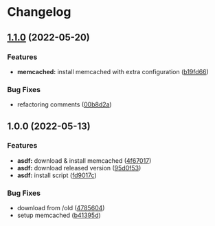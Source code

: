 # Changelog

## [1.1.0](https://github.com/furkanural/asdf-memcached/compare/v1.0.0...v1.1.0) (2022-05-20)


### Features

* **memcached:** install memcached with extra configuration ([b19fd66](https://github.com/furkanural/asdf-memcached/commit/b19fd6630df846d9e60c76c4cb9f7437cb37c91b))


### Bug Fixes

* refactoring comments ([00b8d2a](https://github.com/furkanural/asdf-memcached/commit/00b8d2a4127d10179eeaf160075b2d29df6ef778))

## 1.0.0 (2022-05-13)


### Features

* **asdf:** download & install memcached ([4f67017](https://github.com/furkanural/asdf-memcached/commit/4f67017b0a9046a515cebb9862d4e3ee93800a1a))
* **asdf:** download released version ([95d0f53](https://github.com/furkanural/asdf-memcached/commit/95d0f5382a2c74027fe6e3420fb96f4145a9889f))
* **asdf:** install script ([fd9017c](https://github.com/furkanural/asdf-memcached/commit/fd9017c6a2b3d9734d2daa263148aba49f0f87db))


### Bug Fixes

* download from /old ([4785604](https://github.com/furkanural/asdf-memcached/commit/478560459f2e357ec4f9bd5d7ba105b675c5ed25))
* setup memcached ([b41395d](https://github.com/furkanural/asdf-memcached/commit/b41395d4e687e7b105fd62c4ccd12017dc350e1f))
